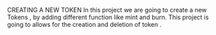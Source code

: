 CREATING A NEW TOKEN
In this project we are going to create a new Tokens , by adding different function like mint and burn. This project is going to allows for the creation and deletion of token .
